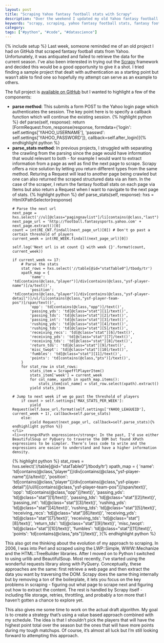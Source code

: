```yaml
---
layout: post
title: "Scraping Yahoo fantasy football stats with Scrapy"
description: "Over the weekend I updated my old Yahoo fantasy football stats scraper to use Scrapy and wanted to share some thoughts."
keywords: "scrapy, scraping, yahoo fantasy football stats, fantasy football"
category:
tags: ["#python", "#code", "#datascience"]
---
```

{% include setup %}
Last week, someone reminded me of an old project I had on GitHub that scraped fantasy football stats from Yahoo. Unfortunately, it was antiquated and failed to retrieve the data for the current season. I’ve also been interested in trying out the <a href="http://scrapy.org/" target="_blank">Scrapy</a> framework and decided this would be a good opportunity to give it a shot. I tried finding a sample project that dealt with authentication as a starting point but wasn’t able to find one so hopefully my attempt can serve as an example to others.

The full project is <a href="https://github.com/dangoldin/yahoo-ffl" target="_blank">available on GitHub</a> but I wanted to highlight a few of the components:

<ul class="bulleted">
	<li><strong>parse method</strong>: This submits a form POST to the Yahoo login page which authenticates the session. The key point here is to specify a callback function which will continue the existing session.
{% highlight python %}
def parse(self, response):
    return [FormRequest.from_response(response,
                formdata={'login': self.settings['YAHOO_USERNAME'],
                		  'passwd': self.settings['YAHOO_PASSWORD']},
                callback=self.after_login)]{% endhighlight python %}
	</li>
	<li><strong>parse_stats method</strong>: In previous projects, I struggled with separating the crawling from the parsing since the page would have information that would relevant to both - for example I would want to extract information from a page as well as find the next page to scrape. Scrapy offers a nice solution by letting you return different types from the same method. Returing a Request will lead to another page being crawled but one can also returned the scraped structured data via an Item. In the case of the scraper, I return the fantasy football stats on each page via Items but also return a Request when I want to navigate to the next page of stats.
{% highlight python %}
def parse_stats(self, response):
    hxs = HtmlXPathSelector(response)

    # Parse the next url
    next_page = hxs.select('//ul[@class="pagingnavlist"]/li[contains(@class,"last")]/a/@href')
    next_page_url = 'http://football.fantasysports.yahoo.com' + next_page.extract()[0]
    count = int(RE_CNT.findall(next_page_url)[0]) # Don't go past a certain threshold of players
    current_week = int(RE_WEEK.findall(next_page_url)[0])

    self.log('Next url is at count {} with week {}'.format(count, current_week))

    if current_week <= 17:
        # Parse the stats
        stat_rows = hxs.select('//table[@id="statTable0"]/tbody/tr')
        xpath_map = {
            'name': 'td[contains(@class,"player")]/div[contains(@class,"ysf-player-name")]/a/text()',
            'position': 'td[contains(@class,"player")]/div[contains(@class,"ysf-player-detail")]/ul/li[contains(@class,"ysf-player-team-pos")]/span/text()',
            'opp': 'td[contains(@class,"opp")]/text()',
            'passing_yds': 'td[@class="stat"][1]/text()',
            'passing_tds': 'td[@class="stat"][2]/text()',
            'passing_int': 'td[@class="stat"][3]/text()',
            'rushing_yds': 'td[@class="stat"][4]/text()',
            'rushing_tds': 'td[@class="stat"][5]/text()',
            'receiving_recs': 'td[@class="stat"][6]/text()',
            'receiving_yds': 'td[@class="stat"][7]/text()',
            'receiving_tds': 'td[@class="stat"][8]/text()',
            'return_tds': 'td[@class="stat"][9]/text()',
            'misc_twopt': 'td[@class="stat"][10]/text()',
            'fumbles': 'td[@class="stat"][11]/text()',
            'points': 'td[contains(@class,"pts")]/text()',
        }
        for stat_row in stat_rows:
            stats_item = ScrapefflPlayerItem()
            stats_item['week'] = current_week
            for col_name, xpath in xpath_map.items():
                stats_item[col_name] = stat_row.select(xpath).extract()
            yield stats_item

    # Jump to next week if we go past the threshold of players
        if count > self.settings['MAX_STATS_PER_WEEK']:
            yield Request(self.base_url.format(self.settings['YAHOO_LEAGUEID'], current_week + 1), callback=self.parse_stats)
        else:
            yield Request(next_page_url, callback=self.parse_stats){% endhighlight python %}}
	</li>
	<li><strong>XPath expressions</strong>: In the past, I'd use either BeautifulSoup or PyQuery to traverse the DOM but found XPath expressions to be simpler. There’s less code to write and the expressions are easier to understand and have a higher information density.
{% highlight python %}
stat_rows = hxs.select('//table[@id="statTable0"]/tbody/tr')
xpath_map = {
    'name': 'td[contains(@class,"player")]/div[contains(@class,"ysf-player-name")]/a/text()',
    'position': 'td[contains(@class,"player")]/div[contains(@class,"ysf-player-detail")]/ul/li[contains(@class,"ysf-player-team-pos")]/span/text()',
    'opp': 'td[contains(@class,"opp")]/text()',
    'passing_yds': 'td[@class="stat"][1]/text()',
    'passing_tds': 'td[@class="stat"][2]/text()',
    'passing_int': 'td[@class="stat"][3]/text()',
    'rushing_yds': 'td[@class="stat"][4]/text()',
    'rushing_tds': 'td[@class="stat"][5]/text()',
    'receiving_recs': 'td[@class="stat"][6]/text()',
    'receiving_yds': 'td[@class="stat"][7]/text()',
    'receiving_tds': 'td[@class="stat"][8]/text()',
    'return_tds': 'td[@class="stat"][9]/text()',
    'misc_twopt': 'td[@class="stat"][10]/text()',
    'fumbles': 'td[@class="stat"][11]/text()',
    'points': 'td[contains(@class,"pts")]/text()',
}{% endhighlight python %}
	</li>
</ul>

This also got me thinking about the evolution of my approach to scraping. In 2006, I was into Perl and scraped using the LWP::Simple, WWW::Mechanize and the HTML::TreeBuilder libraries. After I moved on to Python I switched to using urllib and BeautifulSoup. Most recently, I’ve started using the wonderful requests library along with PyQuery. Conceptually, these approaches are the same: first retrieve a web page and then extract the data you want by traversing the DOM. Scrapy does the same thing internally but by removing a ton of the boilerplate, it lets you focus on the key problems in scraping - figuring out what page to scrape next and figuring out how to extract the content. The rest is handled by Scrapy itself - including file storage, retries, throttling, and probably a ton more that I haven’t gotten a chance to explore yet.

This also gives me some time to work on the actual draft algorithm. My goal is to create a strategy that’s using a value based approach combined with my schedule. The idea is that I shouldn’t pick the players that will have the highest point total over the season but the ones that will have more points during my tough matchups. Of course, it’s almost all luck but I’m still looking forward to attempting this approach.